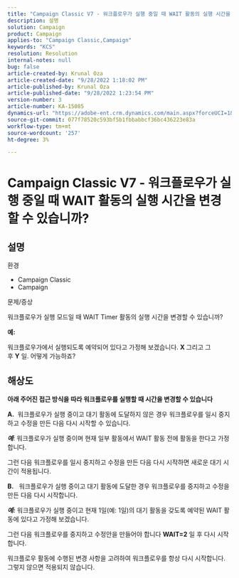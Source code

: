 ```yaml
---
title: "Campaign Classic V7 - 워크플로우가 실행 중일 때 WAIT 활동의 실행 시간을 변경할 수 있습니까?"
description: 설명
solution: Campaign
product: Campaign
applies-to: "Campaign Classic,Campaign"
keywords: "KCS"
resolution: Resolution
internal-notes: null
bug: false
article-created-by: Krunal Oza
article-created-date: "9/28/2022 1:18:02 PM"
article-published-by: Krunal Oza
article-published-date: "9/28/2022 1:23:54 PM"
version-number: 3
article-number: KA-15085
dynamics-url: "https://adobe-ent.crm.dynamics.com/main.aspx?forceUCI=1&pagetype=entityrecord&etn=knowledgearticle&id=254085f6-2f3f-ed11-9db1-000d3a5c1bcc"
source-git-commit: 077f78520c593bf5b1fbbabbcf36bc436223e83a
workflow-type: tm+mt
source-wordcount: '257'
ht-degree: 3%

---
```


# Campaign Classic V7 - 워크플로우가 실행 중일 때 WAIT 활동의 실행 시간을 변경할 수 있습니까?

## 설명


환경

- Campaign Classic
- Campaign




문제/증상

워크플로우가 실행 모드일 때 WAIT Timer 활동의 실행 시간을 변경할 수 있습니까?

<b>예:</b>

워크플로우가에서 실행되도록 예약되어 있다고 가정해 보겠습니다. <b>X </b>그리고 그 후 <b>Y</b> 일. 어떻게 가능하죠?


## 해상도


<b>아래 주어진 접근 방식을 따라 워크플로우를 실행할 때 시간을 변경할 수 있습니다

A.</b>  워크플로우가 실행 중이고 대기 활동에 도달하지 않은 경우 워크플로우를 일시 중지하고 수정을 만든 다음 다시 시작할 수 있습니다.

<b>*예</b>*: 워크플로우가 실행 중이며 현재 일부 활동에서 WAIT 활동 전에 활동을 한다고 가정합니다.

그런 다음 워크플로우를 일시 중지하고 수정을 만든 다음 다시 시작하면 새로운 대기 시간이 적용됩니다.

<b>B.</b>   워크플로우가 실행 중이고 대기 활동에 도달한 경우 워크플로우를 중지하고 수정을 만든 다음 다시 시작합니다.

<b>*예:</b>* 워크플로우가 실행 중이고 현재 1일(예: 1일)의 대기 활동을 갖도록 예약된 WAIT 활동에 있다고 가정해 보겠습니다.

그런 다음 워크플로우를 중지하고 수정안을 만들어야 합니다 <b>WAIT=2</b> 일 후 다시 시작합니다.

워크플로우 활동에 수행된 변경 사항을 고려하여 워크플로우를 항상 다시 시작합니다. 그렇지 않으면 적용되지 않습니다.
